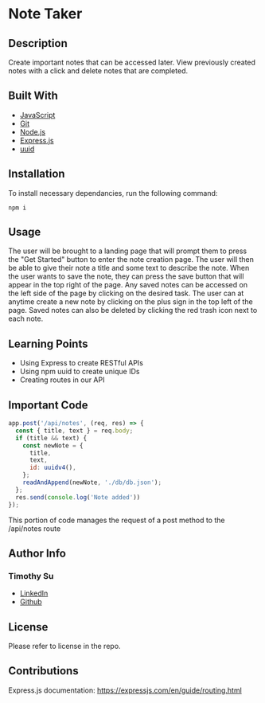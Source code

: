 # Note Taker

## Description

Create important notes that can be accessed later. View previously created notes with a click and delete notes that are completed.

## Built With
* [JavaScript](https://developer.mozilla.org/en-US/docs/Web/JavaScript)
* [Git](https://git-scm.com/)
* [Node.js](https://nodejs.org/en/about)
* [Express.js](https://expressjs.com/)
* [uuid](https://www.npmjs.com/package/uuid)

## Installation

To install necessary dependancies, run the following command: 

```
npm i
```
## Usage
The user will be brought to a landing page that will prompt them to press the "Get Started" button to enter the note creation page. The user will then be able to give their note a title and some text to describe the note. When the user wants to save the note, they can press the save button that will appear in the top right of the page. Any saved notes can be accessed on the left side of the page by clicking on the desired task. The user can at anytime create a new note by clicking on the plus sign in the top left of the page. Saved notes can also be deleted by clicking the red trash icon next to each note.

## Learning Points
* Using Express to create RESTful APIs
* Using npm uuid to create unique IDs
* Creating routes in our API

## Important Code
```js
app.post('/api/notes', (req, res) => {
  const { title, text } = req.body;
  if (title && text) {
    const newNote = {
      title,
      text,
      id: uuidv4(),
    };
    readAndAppend(newNote, './db/db.json');
  }; 
  res.send(console.log('Note added'))
});
```
This portion of code manages the request of a post method to the /api/notes route

## Author Info

### Timothy Su

* [LinkedIn](https://www.linkedin.com/in/timothysu1/)
* [Github](https://github.com/timothysu1)

## License

Please refer to license in the repo. 

## Contributions

Express.js documentation: https://expressjs.com/en/guide/routing.html 